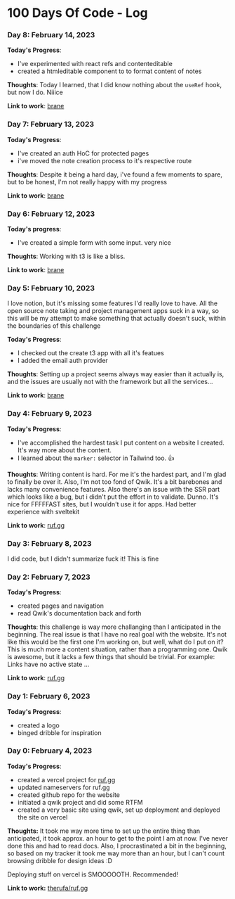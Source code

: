 # 100 Days Of Code - Log

### Day 8: February 14, 2023

**Today's Progress**:
- I've experimented with react refs and contenteditable
- created a htmleditable component to to format content of notes

**Thoughts**: Today I learned, that I did know nothing about the `useRef` hook, but now I do. Niiice

**Link to work**: [brane](https://github.com/therfua/brane)

### Day 7: February 13, 2023

**Today's Progress**:
- I've created an auth HoC for protected pages
- i've moved the note creation process to it's respective route

**Thoughts**: Despite it being a hard day, i've found a few moments to spare, but to be honest, I'm not really happy with my progress

**Link to work**: [brane](https://github.com/therfua/brane)

### Day 6: February 12, 2023

**Today's progress**:
- I've created a simple form with some input. very nice

**Thoughts**:
Working with t3 is like a bliss.

**Link to work**: [brane](https://github.com/therufa/brane)

### Day 5: February 10, 2023

I love notion, but it's missing some features I'd really love to have. All the open source note taking and project management apps suck in a way, so this will be my attempt to make something that actually doesn't suck, within the boundaries of this challenge

**Today's Progress**:
- I checked out the create t3 app with all it's featues
- I added the email auth provider 

**Thoughts**:
Setting up a project seems always way easier than it actually is, and the issues are usually not with the framework but all the services... 

**Link to work**: [brane](https://github.com/therufa/brane)


### Day 4: February 9, 2023

**Today's Progress**:
- I've accomplished the hardest task I put content on a website I created. It's way more about the content.
- I learned about the `marker:` selector in Tailwind too. 👍

**Thoughts**: Writing content is hard. For me it's the hardest part, and I'm glad to finally be over it.
Also, I'm not too fond of Qwik. It's a bit barebones and lacks many convenience features. Also there's an issue with the SSR part which looks like a bug, but i didn't put the effort in to validate. Dunno. It's nice for FFFFFAST sites, but I wouldn't use it for apps. Had better experience with sveltekit

**Link to work**: [ruf.gg](https://ruf.gg/)


### Day 3: February 8, 2023

I did code, but I didn't summarize fuck it! This is fine

### Day 2: February 7, 2023

**Today's Progress**:
- created pages and navigation
- read Qwik's documentation back and forth

**Thoughts**: this challenge is way more challanging than I anticipated in the beginning. The real issue is that I have no real goal with the website. It's not like this would be the first one I'm working on, but well, what do I put on it? This is much more a content situation, rather than a programming one.
Qwik is awesome, but it lacks a few things that should be trivial. For example: Links have no active state ...

**Link to work**: [ruf.gg](https://ruf.gg)

### Day 1: February 6, 2023

**Today's Progress**:
- created a logo
- binged dribble for inspiration

### Day 0: February 4, 2023

**Today's Progress**: 
- created a vercel project for [ruf.gg](https://ruf.gg)
- updated nameservers for ruf.gg
- created github repo for the website
- initiated a qwik project and did some RTFM
- created a very basic site using qwik, set up deployment and deployed the site on vercel

**Thoughts:** It took me way more time to set up the entire thing than anticipated, it took approx. an hour to get to the point I am at now. I've never done this and had to read docs. Also, I procrastinated a bit in the beginning, so based on my tracker it took me way more than an hour, but I can't count browsing dribble for design ideas :D

Deploying stuff on vercel is SMOOOOOTH. Recommended!

**Link to work:** [therufa/ruf.gg](https://github.com/therufa/ruf.gg)
